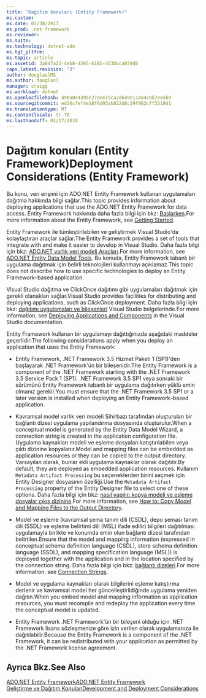 ```yaml
---
title: "Dağıtım konuları (Entity Framework)"
ms.custom: 
ms.date: 03/30/2017
ms.prod: .net-framework
ms.reviewer: 
ms.suite: 
ms.technology: dotnet-ado
ms.tgt_pltfrm: 
ms.topic: article
ms.assetid: 3a847a22-4eb8-4565-b18b-453bbca070db
caps.latest.revision: "3"
author: douglaslMS
ms.author: douglasl
manager: craigg
ms.workload: dotnet
ms.openlocfilehash: 490a0e4395e27aee15ca2d649e114a4c8b7eeeb9
ms.sourcegitcommit: ed26cfef4e18f6d93ab822d8c29f902cff3519d1
ms.translationtype: MT
ms.contentlocale: tr-TR
ms.lasthandoff: 01/17/2018
---
```

# <a name="deployment-considerations-entity-framework"></a><span data-ttu-id="0272b-102">Dağıtım konuları (Entity Framework)</span><span class="sxs-lookup"><span data-stu-id="0272b-102">Deployment Considerations (Entity Framework)</span></span>
<span data-ttu-id="0272b-103">Bu konu, veri erişimi için ADO.NET Entity Framework kullanan uygulamaları dağıtma hakkında bilgi sağlar.</span><span class="sxs-lookup"><span data-stu-id="0272b-103">This topic provides information about deploying applications that use the ADO.NET Entity Framework for data access.</span></span> <span data-ttu-id="0272b-104">Entity Framework hakkında daha fazla bilgi için bkz: [Başlarken](../../../../../docs/framework/data/adonet/ef/getting-started.md).</span><span class="sxs-lookup"><span data-stu-id="0272b-104">For more information about the Entity Framework, see [Getting Started](../../../../../docs/framework/data/adonet/ef/getting-started.md).</span></span>  
  
 <span data-ttu-id="0272b-105">Entity Framework ile tümleştirilebilen ve geliştirmek Visual Studio'da kolaylaştıran araçlar sağlar.</span><span class="sxs-lookup"><span data-stu-id="0272b-105">The Entity Framework provides a set of tools that integrate with and make it easier to develop in Visual Studio.</span></span> <span data-ttu-id="0272b-106">Daha fazla bilgi için bkz: [ADO.NET varlık veri modeli Araçları](http://msdn.microsoft.com/en-us/91076853-0881-421b-837a-f582f36be527).</span><span class="sxs-lookup"><span data-stu-id="0272b-106">For more information, see [ADO.NET Entity Data Model  Tools](http://msdn.microsoft.com/en-us/91076853-0881-421b-837a-f582f36be527).</span></span> <span data-ttu-id="0272b-107">Bu konuda, Entity Framework tabanlı bir uygulama dağıtmak için belirli teknolojileri kullanmayı açıklamaz.</span><span class="sxs-lookup"><span data-stu-id="0272b-107">This topic does not describe how to use specific technologies to deploy an Entity Framework–based application.</span></span>  
  
 <span data-ttu-id="0272b-108">Visual Studio dağıtma ve ClickOnce dağıtımı gibi uygulamaları dağıtmak için gerekli olanakları sağlar.</span><span class="sxs-lookup"><span data-stu-id="0272b-108">Visual Studio provides facilities for distributing and deploying applications, such as ClickOnce deployment.</span></span> <span data-ttu-id="0272b-109">Daha fazla bilgi için bkz: [dağıtımı uygulamaları ve bileşenleri](/visualstudio/deployment/deploying-applications-services-and-components) Visual Studio belgelerinde.</span><span class="sxs-lookup"><span data-stu-id="0272b-109">For more information, see [Deploying Applications and Components](/visualstudio/deployment/deploying-applications-services-and-components) in the Visual Studio documentation.</span></span>  
  
 <span data-ttu-id="0272b-110">Entity Framework kullanan bir uygulamayı dağıttığınızda aşağıdaki maddeler geçerlidir:</span><span class="sxs-lookup"><span data-stu-id="0272b-110">The following considerations apply when you deploy an application that uses the Entity Framework:</span></span>  
  
-   <span data-ttu-id="0272b-111">Entity Framework, .NET Framework 3.5 Hizmet Paketi 1 (SP1)'den başlayarak .NET Framework'ün bir bileşenidir.</span><span class="sxs-lookup"><span data-stu-id="0272b-111">The Entity Framework is a component of the .NET Framework starting with the .NET Framework 3.5 Service Pack 1 (SP1).</span></span> <span data-ttu-id="0272b-112">.NET Framework 3.5 SP1 veya sonraki bir sürümünü Entity Framework tabanlı bir uygulama dağıtırken yüklü emin olmanız gerekir.</span><span class="sxs-lookup"><span data-stu-id="0272b-112">You must ensure that the .NET Framework 3.5 SP1 or a later version is installed when deploying an Entity Framework–based application.</span></span>  
  
-   <span data-ttu-id="0272b-113">Kavramsal model varlık veri modeli Sihirbazı tarafından oluşturulan bir bağlantı dizesi uygulama yapılandırma dosyasında oluşturulur.</span><span class="sxs-lookup"><span data-stu-id="0272b-113">When a conceptual model is generated by the Entity Data Model Wizard, a connection string is created in the application configuration file.</span></span> <span data-ttu-id="0272b-114">Uygulama kaynakları modeli ve eşleme dosyaları katıştırılabilen veya çıktı dizinine kopyalanır.</span><span class="sxs-lookup"><span data-stu-id="0272b-114">Model and mapping files can be embedded as application resources or they can be copied to the output directory.</span></span> <span data-ttu-id="0272b-115">Varsayılan olarak, bunlar ekli uygulama kaynaklar olarak dağıtılır.</span><span class="sxs-lookup"><span data-stu-id="0272b-115">By default, they are deployed as embedded application resources.</span></span> <span data-ttu-id="0272b-116">Kullanım `Metadata Artifact Processing` bu seçeneklerden birini seçmek için Entity Designer dosyasının özelliği.</span><span class="sxs-lookup"><span data-stu-id="0272b-116">Use the `Metadata Artifact Processing` property of the Entity Designer file to select one of these options.</span></span> <span data-ttu-id="0272b-117">Daha fazla bilgi için bkz: [nasıl yapılır: kopya modeli ve eşleme dosyalar çıkış dizinine](http://msdn.microsoft.com/en-us/e2c9820f-1705-457e-9fdb-8b289f3179b4).</span><span class="sxs-lookup"><span data-stu-id="0272b-117">For more information, see [How to: Copy Model and Mapping Files to the Output Directory](http://msdn.microsoft.com/en-us/e2c9820f-1705-457e-9fdb-8b289f3179b4).</span></span>  
  
-   <span data-ttu-id="0272b-118">Model ve eşleme (kavramsal şema tanım dili (CSDL), depo şeması tanım dili (SSDL) ve eşleme belirtimi dili (MSL) ifade edilir) bilgileri dağıtılması uygulamayla birlikte ve konumda emin olun bağlantı dizesi tarafından belirtilen.</span><span class="sxs-lookup"><span data-stu-id="0272b-118">Ensure that the model and mapping information (expressed in conceptual schema definition language (CSDL), store schema definition language (SSDL), and mapping specification language (MSL)) is deployed together with the application and in the location specified by the connection string.</span></span> <span data-ttu-id="0272b-119">Daha fazla bilgi için bkz: [bağlantı dizeleri](../../../../../docs/framework/data/adonet/ef/connection-strings.md).</span><span class="sxs-lookup"><span data-stu-id="0272b-119">For more information, see [Connection Strings](../../../../../docs/framework/data/adonet/ef/connection-strings.md).</span></span>  
  
-   <span data-ttu-id="0272b-120">Model ve uygulama kaynakları olarak bilgilerini eşleme katıştırma derlenir ve kavramsal model her güncelleştirildiğinde uygulama yeniden dağıtın.</span><span class="sxs-lookup"><span data-stu-id="0272b-120">When you embed model and mapping information as application resources, you must recompile and redeploy the application every time the conceptual model is updated.</span></span>  
  
-   <span data-ttu-id="0272b-121">Entity Framework .NET Framework'ün bir bileşeni olduğu için .NET Framework lisans sözleşmenize göre izin verilen olarak uygulamanıza ile dağıtılabilir.</span><span class="sxs-lookup"><span data-stu-id="0272b-121">Because the Entity Framework is a component of the .NET Framework, it can be redistributed with your application as permitted by the .NET Framework license agreement.</span></span>  
  
## <a name="see-also"></a><span data-ttu-id="0272b-122">Ayrıca Bkz.</span><span class="sxs-lookup"><span data-stu-id="0272b-122">See Also</span></span>  
 [<span data-ttu-id="0272b-123">ADO.NET Entity Framework</span><span class="sxs-lookup"><span data-stu-id="0272b-123">ADO.NET Entity Framework</span></span>](../../../../../docs/framework/data/adonet/ef/index.md)  
 [<span data-ttu-id="0272b-124">Geliştirme ve Dağıtım Konuları</span><span class="sxs-lookup"><span data-stu-id="0272b-124">Development and Deployment Considerations</span></span>](../../../../../docs/framework/data/adonet/ef/development-and-deployment-considerations.md)
